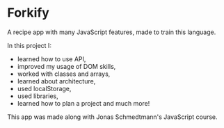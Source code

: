# Forkify
A recipe app with many JavaScript features, made to train this language.

In this project I:
  - learned how to use API,
  - improved my usage of DOM skills,
  - worked with classes and arrays,
  - learned about architecture,
  - used localStorage,
  - used libraries,
  - learned how to plan a project
and much more!

This app was made along with Jonas Schmedtmann's JavaScript course. 
